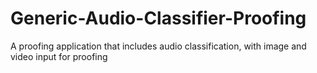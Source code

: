 # Generic-Audio-Classifier-Proofing
A proofing application that includes audio classification, with image and video input for proofing

